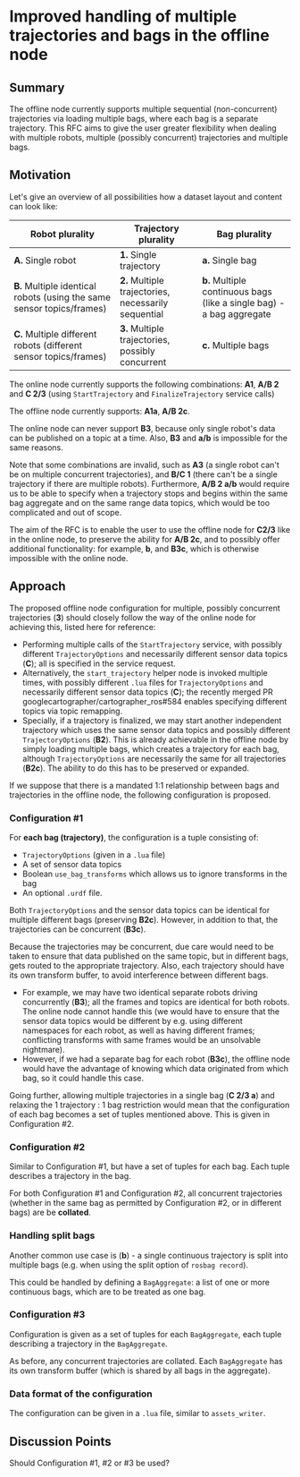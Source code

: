 # Improved handling of multiple trajectories and bags in the offline node

## Summary
[summary]: #summary

The offline node currently supports multiple sequential (non-concurrent) trajectories via loading multiple bags, where each bag is a separate trajectory.
This RFC aims to give the user greater flexibility when dealing with multiple robots, multiple (possibly concurrent) trajectories and multiple bags.

## Motivation
[motivation]: #motivation

Let's give an overview of all possibilities how a dataset layout and content can look like:

| Robot plurality                                                         | Trajectory plurality                                 | Bag plurality                                                          |
|-------------------------------------------------------------------------|------------------------------------------------------|------------------------------------------------------------------------|
| __A.__ Single robot                                                     | __1.__ Single trajectory                             | __a.__ Single bag                                                      |
| __B.__ Multiple identical robots  (using the same sensor topics/frames) | __2.__ Multiple trajectories, necessarily sequential | __b.__ Multiple continuous bags  (like a single bag) - a bag aggregate |
| __C.__ Multiple different robots  (different sensor topics/frames)      | __3.__ Multiple trajectories,  possibly concurrent   | __c.__ Multiple bags                                                   |

The online node currently supports the following combinations:
__A1__, __A/B 2__ and __C 2/3__ (using `StartTrajectory` and `FinalizeTrajectory` service calls)

The offline node currently supports: __A1a__, __A/B 2c__.

The online node can never support __B3__, because only single robot's data can be published on a topic at a time.
Also, __B3__ and __a/b__ is impossible for the same reasons.

Note that some combinations are invalid, such as __A3__ (a single robot can't be on multiple concurrent trajectories), and __B/C 1__ (there can't be a single trajectory if there are multiple robots).
Furthermore, __A/B 2 a/b__ would require us to be able to specify when a trajectory stops and begins within the same bag aggregate and on the same range data topics, which would be too complicated and out of scope.

The aim of the RFC is to enable the user to use the offline node for __C2/3__ like in the online node, to preserve the ability for __A/B 2c__, and to possibly offer additional functionality: for example, __b__, and __B3c__, which is otherwise impossible with the online node.

## Approach
[approach]: #approach

The proposed offline node configuration for multiple, possibly concurrent trajectories (__3__) should closely follow the way of the online node for achieving this, listed here for reference:
  - Performing multiple calls of the `StartTrajectory` service, with possibly different `TrajectoryOptions` and necessarily different sensor data topics (__C__); all is specified in the service request.
  - Alternatively, the `start_trajectory` helper node is invoked multiple times, with possibly different `.lua` files for `TrajectoryOptions` and necessarily different sensor data topics (__C__); the recently merged PR googlecartographer/cartographer_ros#584 enables specifying different topics via topic remapping.
  - Specially, if a trajectory is finalized, we may start another independent trajectory which uses the same sensor data topics and possibly different `TrajectoryOptions` (__B2__).
  This is already achievable in the offline node by simply loading multiple bags, which creates a trajectory for each bag, although `TrajectoryOptions` are necessarily the same for all trajectories (__B2c__). 
  The ability to do this has to be preserved or expanded.

If we suppose that there is a mandated 1:1 relationship between bags and trajectories in the offline node, the following configuration is proposed.

### Configuration #1

For __each bag (trajectory)__, the configuration is a tuple consisting of:
  - `TrajectoryOptions` (given in a `.lua` file)
  - A set of sensor data topics
  - Boolean `use_bag_transforms` which allows us to ignore transforms in the bag
  - An optional `.urdf` file.

Both `TrajectoryOptions` and the sensor data topics can be identical for multiple different bags (preserving __B2c__). However, in addition to that, the trajectories can be concurrent (__B3c__).

Because the trajectories may be concurrent, due care would need to be taken to ensure that data published on the same topic, but in different bags, gets routed to the appropriate trajectory.
Also, each trajectory should have its own transform buffer, to avoid interference between different bags.
  - For example, we may have two identical separate robots driving concurrently (__B3__); all the frames and topics are identical for both robots.
  The online node cannot handle this (we would have to ensure that the sensor data topics would be different by e.g. using different namespaces for each robot, as well as having different frames; conflicting transforms with same frames would be an unsolvable nightmare). 
  - However, if we had a separate bag for each robot (__B3c__), the offline node would have the advantage of knowing which data originated from which bag, so it could handle this case.

Going further, allowing multiple trajectories in a single bag (__C 2/3 a__) and relaxing the 1 trajectory : 1 bag restriction would mean that the configuration of each bag becomes a set of tuples mentioned above.
This is given in Configuration #2.

### Configuration #2

Similar to Configuration #1, but have a set of tuples for each bag.
Each tuple describes a trajectory in the bag.

For both Configuration #1 and Configuration #2, all concurrent trajectories (whether in the same bag as permitted by Configuration #2, or in different bags) are be __collated__.

### Handling split bags

Another common use case is (__b__) - a single continuous trajectory is split into multiple bags (e.g. when using the split option of `rosbag record`).

This could be handled by defining a `BagAggregate`: a list of one or more continuous bags, which are to be treated as one bag.

### Configuration #3
Configuration is given as a set of tuples for each `BagAggregate`, each tuple describing a trajectory in the `BagAggregate`.

As before, any concurrent trajectories are collated.
Each `BagAggregate` has its own transform buffer (which is shared by all bags in the aggregate).

### Data format of the configuration

The configuration can be given in a `.lua` file, similar to `assets_writer`.

## Discussion Points
[discussion]: #discussion

Should Configuration #1, #2 or #3 be used?
